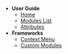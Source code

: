 - **User Guide**
  - [<i class="fas fa-arrow-right"></i> Home](/)
  - [<i class="fas fa-list"></i> Modules List](/modules_list.md)
  - [<i class="fas fa-table"></i> Attributes](/attributes.md)
- **Frameworks**
  - [<i class="fas fa-bars"></i> Context Menu](/context_menu.md)
  - [<i class="fas fa-cog"></i> Custom Modules](/custom_modules.md)
